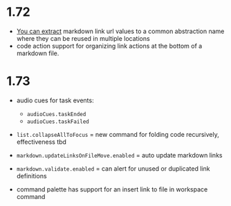 # 1.72

- [You can extract](https://code.visualstudio.com/updates/v1_72#_extract-to-link-definition-for-markdown) markdown link url values to a common abstraction name where they can be reused in multiple locations
- code action support for organizing link actions at the bottom of a markdown file.

# 1.73
- audio cues for task events:
  - ```audioCues.taskEnded``` 
  - ```audioCues.taskFailed```

- ```list.collapseAllToFocus``` = new command for folding code recursively, effectiveness tbd

- ```markdown.updateLinksOnFileMove.enabled``` = auto update markdown links

- ```markdown.validate.enabled``` = can alert for unused or duplicated link definitions

- command palette has support for an insert link to file in workspace command 
